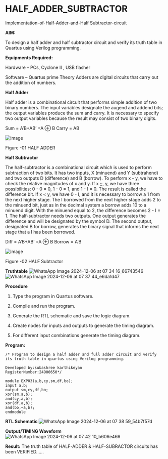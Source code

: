 # HALF_ADDER_SUBTRACTOR

Implementation-of-Half-Adder-and-Half Subtractor-circuit

**AIM:**

To design a half adder and half subtractor circuit and verify its truth table in Quartus using Verilog programming.

**Equipments Required:**

Hardware – PCs, Cyclone II , USB flasher 

Software – Quartus prime Theory Adders are digital circuits that carry out the addition of numbers.

**Half Adder**

Half adder is a combinational circuit that performs simple addition of two binary numbers. The input variables designate the augend and addend bits; the output variables produce the sum and carry. It is necessary to specify two output variables because the result may consist of two binary digits.

Sum = A’B+AB’ =A ⊕ B Carry = AB

![image](https://github.com/naavaneetha/HALF_ADDER_SUBTRACTOR/assets/154305477/bd4a0b2c-cdbc-4184-ab08-81578f121e1f)

Figure -01 HALF ADDER

**Half Subtractor**

The half-subtractor is a combinational circuit which is used to perform subtraction of two bits. It has two inputs, X (minuend) and Y (subtrahend) and two outputs D (difference) and B (borrow). To perform x - y, we have to check the relative magnitudes of x and y. If x ;;, y, we have three possibilities: 0 - 0 = 0, 1 - 0 = 1, and 1 - I = 0. The result is called the difference bit. If x < y, we have 0 - I, and it is necessary to borrow a 1 from the next higher stage. The I borrowed from the next higher stage adds 2 to the minuend bit, just as in the decimal system a borrow adds 10 to a minuend digit. With the minuend equal to 2, the difference becomes 2 - I = 1. The half-subtractor needs two outputs. One output generates the difference and will be designated by the symbol D. The second output, designated B for borrow, generates the binary signal that informs the next stage that a I has been borrowed. 

Diff = A’B+AB’ =A ⊕ B
Borrow = A’B

 ![image](https://github.com/naavaneetha/HALF_ADDER_SUBTRACTOR/assets/154305477/d76b099c-513f-4e7c-843a-e2fd028a531a)

Figure -02 HALF Subtractor

**Truthtable**
![WhatsApp Image 2024-12-06 at 07 34 16_66743546](https://github.com/user-attachments/assets/097a5f11-2745-4d6c-a31c-09bacb4f9a97)
![WhatsApp Image 2024-12-06 at 07 37 44_e6da1d47](https://github.com/user-attachments/assets/536972a5-a3a2-4782-a8bd-9c49187104f2)


**Procedure**

1.	Type the program in Quartus software.

2.	Compile and run the program.

3.	Generate the RTL schematic and save the logic diagram.

4.	Create nodes for inputs and outputs to generate the timing diagram.

5.	For different input combinations generate the timing diagram.


**Program:**
````
/* Program to design a half adder and full adder circuit and verify its truth table in quartus using Verilog programming.

Developed by:subashree karthikeyan
RegisterNumber:24900650*/
````
```
module EXP03(a,b,cy,sm,df,bo);
input a,b;
output sm,cy,df,bo;
xor(sm,a,b);
and(cy,a,b);
xor(df,a,b);
and(bo,~a,b);
endmodule
```

**RTL Schematic**
![WhatsApp Image 2024-12-06 at 07 38 59_54b7f57d](https://github.com/user-attachments/assets/c7ecc3a9-7588-4a93-89d3-7a19e463025a)


**Output/TIMING Waveform**
![WhatsApp Image 2024-12-06 at 07 42 10_b606e466](https://github.com/user-attachments/assets/c77068a6-7490-40c0-8ccb-3893b2de98d9)


**Result:**
The truth table of HALF-ADDER & HALF-SUBRACTOR circuits has been VERIFIED......

